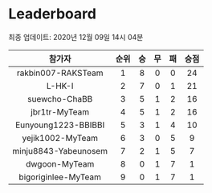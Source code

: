 # Leaderboard
최종 업데이트: 2020년 12월 09일 14시 04분




| 참가자 | 순위 | 승 | 무 | 패 | 승점 |
|:---:|:---:|:---:|:---:|:---:|:---:|
| rakbin007-RAKSTeam | 1 | 8 | 0 | 0 | 24 |
| L-HK-I | 2 | 7 | 0 | 1 | 21 |
| suewcho-ChaBB | 3 | 5 | 1 | 2 | 16 |
| jbr1tr-MyTeam | 4 | 5 | 1 | 2 | 16 |
| Eunyoung1223-BBIBBI | 5 | 3 | 1 | 4 | 10 |
| yejik1002-MyTeam | 6 | 3 | 0 | 5 | 9 |
| minju8843-Yabeunosem | 7 | 2 | 1 | 5 | 7 |
| dwgoon-MyTeam | 8 | 0 | 1 | 7 | 1 |
| bigoriginlee-MyTeam | 9 | 0 | 1 | 7 | 1 |